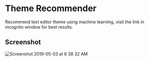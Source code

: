 # Theme Recommender
Recommend text editor theme using machine learning, visit the link in incognito window for best results.

## Screenshot
![Screenshot 2019-05-03 at 6 38 32 AM](https://user-images.githubusercontent.com/41565823/57120074-ff62b580-6d6e-11e9-9149-08576eb09605.png)
